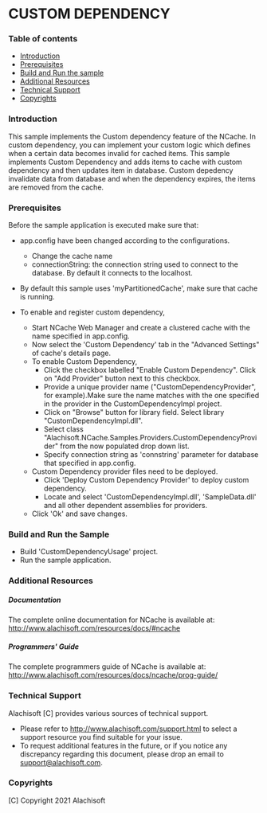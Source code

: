 # CUSTOM DEPENDENCY

### Table of contents

* [Introduction](#introduction)
* [Prerequisites](#prerequisites)
* [Build and Run the sample](#build-and-run-the-sample)
* [Additional Resources](#additional-resources)
* [Technical Support](#technical-support)
* [Copyrights](#copyrights)

### Introduction

This sample implements the Custom dependency feature of the NCache. In custom dependency, you can implement your 
custom logic which defines when a certain data becomes invalid for cached items. This sample implements Custom 
Dependency and adds items to cache with custom dependency and then updates item in database. Custom depedency 
invalidate data from database and when the dependency expires, the items are removed  from the cache.

### Prerequisites

Before the sample application is executed make sure that:

- app.config have been changed according to the configurations. 
	- Change the cache name
	- connectionString:	the connection string used to connect to the database. By default it connects to the localhost.

- By default this sample uses 'myPartitionedCache', make sure that cache is running. 

- To enable and register custom dependency,
	- Start NCache Web Manager and create a clustered cache with the name specified in app.config. 
	- Now select the 'Custom Dependency' tab in the "Advanced Settings" of cache's details page. 
	- To enable Custom Dependency,
		- Click the checkbox labelled "Enable Custom Dependency". Click on "Add Provider" button next to this checkbox.
		- Provide a unique provider name ("CustomDependencyProvider", for example).Make sure the name matches with the one specified in the provider in the CustomDependencyImpl project.
		- Click on "Browse" button for library field. Select library "CustomDependencyImpl.dll".
		- Select class "Alachisoft.NCache.Samples.Providers.CustomDependencyProvider" from the now populated drop down list.
		- Specify connection string as 'connstring' parameter for database that specified in app.config. 
	- Custom Dependency provider files need to be deployed.
		- Click 'Deploy Custom Dependency Provider' to deploy custom dependency. 
		- Locate and select 'CustomDependencyImpl.dll', 'SampleData.dll' and all other dependent assemblies for providers.
	- Click 'Ok' and save changes. 


### Build and Run the Sample

- Build 'CustomDependencyUsage' project.
- Run the sample application.

### Additional Resources

##### Documentation
The complete online documentation for NCache is available at:
http://www.alachisoft.com/resources/docs/#ncache

##### Programmers' Guide
The complete programmers guide of NCache is available at:
http://www.alachisoft.com/resources/docs/ncache/prog-guide/

### Technical Support

Alachisoft [C] provides various sources of technical support. 

- Please refer to http://www.alachisoft.com/support.html to select a support resource you find suitable for your issue.
- To request additional features in the future, or if you notice any discrepancy regarding this document, please drop an email to [support@alachisoft.com](mailto:support@alachisoft.com).

### Copyrights

[C] Copyright 2021 Alachisoft 